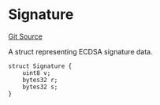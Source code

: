 # Signature
[Git Source](https://github.com/RafaDSan/trustful-zuzalu-contracts/blob/8145173dbd34bc00952ca1adb04b16dbe11ff624/src/Common.sol)

A struct representing ECDSA signature data.


```solidity
struct Signature {
    uint8 v;
    bytes32 r;
    bytes32 s;
}
```

